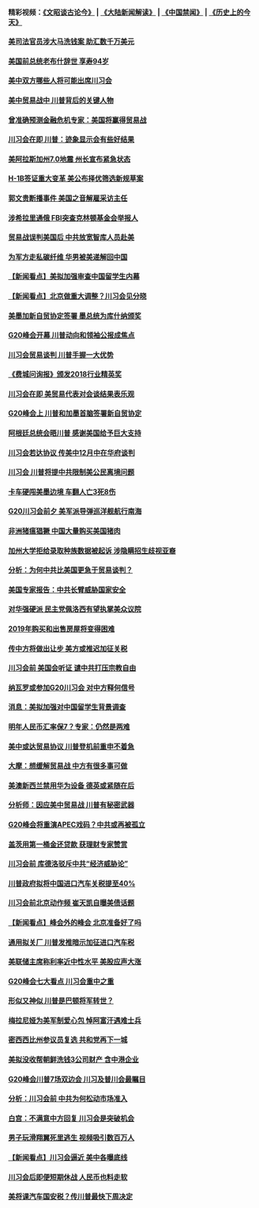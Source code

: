 #### 精彩视频：[《文昭谈古论今》](https://github.com/gfw-breaker/wenzhao/blob/master/README.md?t=12010931) | [《大陆新闻解读》](https://github.com/gfw-breaker/ntdtv-comedy/blob/master/README.md?t=12010931) | [《中国禁闻》](https://github.com/gfw-breaker/ntdtv-news/blob/master/README.md?t=12010931) | [《历史上的今天》](https://github.com/gfw-breaker/today-in-history/blob/master/README.md?t=12010931) 

#### [美司法官员涉大马洗钱案 助汇数千万美元](../pages/nsc412/n10885165.md?t=12010931) 

#### [美国前总统老布什辞世 享寿94岁](../pages/nsc412/n10885222.md?t=12010931) 

#### [美中双方哪些人将可能出席川习会](../pages/nsc412/n10885005.md?t=12010931) 

#### [美中贸易战中 川普背后的关键人物](../pages/nsc412/n10884767.md?t=12010931) 

#### [曾准确预测金融危机专家：美国将赢得贸易战](../pages/nsc412/n10884588.md?t=12010931) 

#### [川习会在即 川普：迹象显示会有些好结果](../pages/nsc412/n10884381.md?t=12010931) 

#### [美阿拉斯加州7.0地震 州长宣布紧急状态](../pages/nsc412/n10884351.md?t=12010931) 

#### [H-1B签证重大变革 美公布择优筛选新规草案](../pages/nsc412/n10884676.md?t=12010931) 

#### [郭文贵断播事件 美国之音解雇采访主任](../pages/nsc412/n10884567.md?t=12010931) 

#### [涉希拉里通俄  FBI突查克林顿基金会举报人](../pages/nsc412/n10884405.md?t=12010931) 

#### [贸易战误判美国后 中共放宽智库人员赴美](../pages/nsc412/n10883875.md?t=12010931) 

#### [为军方走私碳纤维 华男被美递解回中国](../pages/nsc412/n10884519.md?t=12010931) 

#### [【新闻看点】美拟加强审查中国留学生内幕](../pages/nsc412/n10884162.md?t=12010931) 

#### [【新闻看点】北京做重大调整？川习会见分晓](../pages/nsc412/n10884055.md?t=12010931) 

#### [美墨加新自贸协定签署 墨总统为库什纳颁奖](../pages/nsc412/n10884432.md?t=12010931) 

#### [G20峰会开幕 川普动向和领袖公报成焦点](../pages/nsc412/n10884060.md?t=12010931) 

#### [川习会贸易谈判 川普手握一大优势](../pages/nsc412/n10884168.md?t=12010931) 

#### [《费城问询报》颁发2018行业精英奖](../pages/nsc412/n10884089.md?t=12010931) 

#### [川习会在即 美贸易代表对会谈结果表乐观](../pages/nsc412/n10884015.md?t=12010931) 

#### [G20峰会上 川普和加墨首脑签署新自贸协定](../pages/nsc412/n10883937.md?t=12010931) 

#### [阿根廷总统会晤川普 感谢美国给予巨大支持](../pages/nsc412/n10883966.md?t=12010931) 

#### [川习会若达协议 传美中12月中在华府谈判](../pages/nsc412/n10883914.md?t=12010931) 

#### [川习会 川普将提中共限制美公民离境问题](../pages/nsc412/n10883635.md?t=12010931) 

#### [卡车硬闯美墨边境 车翻人亡3死8伤](../pages/nsc412/n10883369.md?t=12010931) 

#### [G20川习会前夕 美军派导弹巡洋舰航行南海](../pages/nsc412/n10883306.md?t=12010931) 

#### [非洲猪瘟猖獗 中国大量购买美国猪肉](../pages/nsc412/n10882413.md?t=12010931) 

#### [加州大学拒给录取种族数据被起诉  涉隐瞒招生歧视亚裔](../pages/nsc412/n10883124.md?t=12010931) 

#### [分析：为何中共比美国更急于贸易谈判？](../pages/nsc412/n10882299.md?t=12010931) 

#### [美国专家报告：中共长臂威胁国家安全](../pages/nsc412/n10882227.md?t=12010931) 

#### [对华强硬派 民主党佩洛西有望执掌美众议院](../pages/nsc412/n10882406.md?t=12010931) 

#### [2019年购买和出售房屋将变得困难](../pages/nsc412/n10882252.md?t=12010931) 

#### [传中方将做出让步 美方或推迟加征关税](../pages/nsc412/n10882253.md?t=12010931) 

#### [川习会前 美国会听证 谴中共打压宗教自由](../pages/nsc412/n10882078.md?t=12010931) 

#### [纳瓦罗或参加G20川习会 对中方释何信号](../pages/nsc412/n10882138.md?t=12010931) 

#### [消息：美拟加强对中国留学生背景调查](../pages/nsc412/n10882016.md?t=12010931) 

#### [明年人民币汇率保7？专家：仍然是两难](../pages/nsc412/n10881689.md?t=12010931) 

#### [美中或达贸易协议 川普登机前重申不着急](../pages/nsc412/n10881785.md?t=12010931) 

#### [大摩：想缓解贸易战 中方有很多事可做](../pages/nsc412/n10881606.md?t=12010931) 

#### [美澳新西兰禁用华为设备 德英或紧随在后](../pages/nsc412/n10881567.md?t=12010931) 

#### [分析师：因应美中贸易战 川普有秘密武器](../pages/nsc412/n10880651.md?t=12010931) 

#### [G20峰会将重演APEC戏码？中共或再被孤立](../pages/nsc412/n10880029.md?t=12010931) 

#### [盖茨用第一桶金还贷款 获理财专家赞赏](../pages/nsc412/n10880114.md?t=12010931) 

#### [川习会前 库德洛驳斥中共“经济威胁论”](../pages/nsc412/n10879935.md?t=12010931) 

#### [川普政府拟将中国进口汽车关税提至40%](../pages/nsc412/n10880075.md?t=12010931) 

#### [川习会前北京动作频 崔天凯自曝美债话题](../pages/nsc412/n10879830.md?t=12010931) 

#### [【新闻看点】峰会外的峰会 北京准备好了吗](../pages/nsc412/n10879703.md?t=12010931) 

#### [通用拟关厂 川普发推暗示加征进口汽车税](../pages/nsc412/n10879747.md?t=12010931) 

#### [美联储主席称利率近中性水平 美股应声大涨](../pages/nsc412/n10879709.md?t=12010931) 

#### [G20峰会七大看点 川习会重中之重](../pages/nsc412/n10879611.md?t=12010931) 

#### [形似又神似 川普是巴顿将军转世？](../pages/nsc412/n8850209.md?t=12010931) 

#### [梅拉尼娅为美军制爱心包 悼阿富汗遇难士兵](../pages/nsc412/n10879090.md?t=12010931) 

#### [密西西比州参议员复选 共和党再下一城](../pages/nsc412/n10878712.md?t=12010931) 

#### [美拟没收帮朝鲜洗钱3公司财产 含中港企业](../pages/nsc412/n10878223.md?t=12010931) 

#### [G20峰会川普7场双边会 川习及普川会最瞩目](../pages/nsc412/n10877729.md?t=12010931) 

#### [分析：川习会前 中共为何松动市场准入](../pages/nsc412/n10877536.md?t=12010931) 

#### [白宫：不满意中方回复 川习会是突破机会](../pages/nsc412/n10877725.md?t=12010931) 

#### [男子玩滑翔翼死里逃生 视频吸引数百万人](../pages/nsc412/n10877704.md?t=12010931) 

#### [【新闻看点】川习会逼近 美中各曝底线](../pages/nsc412/n10877611.md?t=12010931) 

#### [川习会后即便短期休战 人民币也料走软](../pages/nsc412/n10877505.md?t=12010931) 

#### [美将课汽车国安税？传川普最快下周决定](../pages/nsc412/n10877485.md?t=12010931) 

